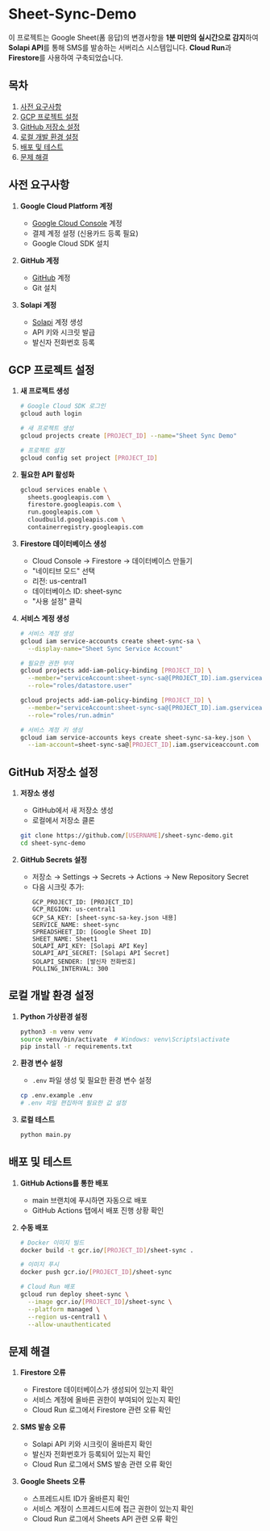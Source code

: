 # Sheet-Sync-Demo

이 프로젝트는 Google Sheet(폼 응답)의 변경사항을 **1분 미만의 실시간으로 감지**하여 **Solapi API**를 통해 SMS를 발송하는 서버리스 시스템입니다. **Cloud Run**과 **Firestore**를 사용하여 구축되었습니다.

## 목차
1. [사전 요구사항](#사전-요구사항)
2. [GCP 프로젝트 설정](#gcp-프로젝트-설정)
3. [GitHub 저장소 설정](#github-저장소-설정)
4. [로컬 개발 환경 설정](#로컬-개발-환경-설정)
5. [배포 및 테스트](#배포-및-테스트)
6. [문제 해결](#문제-해결)

## 사전 요구사항

1. **Google Cloud Platform 계정**
   - [Google Cloud Console](https://console.cloud.google.com) 계정
   - 결제 계정 설정 (신용카드 등록 필요)
   - Google Cloud SDK 설치

2. **GitHub 계정**
   - [GitHub](https://github.com) 계정
   - Git 설치

3. **Solapi 계정**
   - [Solapi](https://solapi.com) 계정 생성
   - API 키와 시크릿 발급
   - 발신자 전화번호 등록

## GCP 프로젝트 설정

1. **새 프로젝트 생성**
   ```bash
   # Google Cloud SDK 로그인
   gcloud auth login
   
   # 새 프로젝트 생성
   gcloud projects create [PROJECT_ID] --name="Sheet Sync Demo"
   
   # 프로젝트 설정
   gcloud config set project [PROJECT_ID]
   ```

2. **필요한 API 활성화**
   ```bash
   gcloud services enable \
     sheets.googleapis.com \
     firestore.googleapis.com \
     run.googleapis.com \
     cloudbuild.googleapis.com \
     containerregistry.googleapis.com
   ```

3. **Firestore 데이터베이스 생성**
   - Cloud Console → Firestore → 데이터베이스 만들기
   - "네이티브 모드" 선택
   - 리전: us-central1
   - 데이터베이스 ID: sheet-sync
   - "사용 설정" 클릭

4. **서비스 계정 생성**
   ```bash
   # 서비스 계정 생성
   gcloud iam service-accounts create sheet-sync-sa \
     --display-name="Sheet Sync Service Account"
   
   # 필요한 권한 부여
   gcloud projects add-iam-policy-binding [PROJECT_ID] \
     --member="serviceAccount:sheet-sync-sa@[PROJECT_ID].iam.gserviceaccount.com" \
     --role="roles/datastore.user"
   
   gcloud projects add-iam-policy-binding [PROJECT_ID] \
     --member="serviceAccount:sheet-sync-sa@[PROJECT_ID].iam.gserviceaccount.com" \
     --role="roles/run.admin"
   
   # 서비스 계정 키 생성
   gcloud iam service-accounts keys create sheet-sync-sa-key.json \
     --iam-account=sheet-sync-sa@[PROJECT_ID].iam.gserviceaccount.com
   ```

## GitHub 저장소 설정

1. **저장소 생성**
   - GitHub에서 새 저장소 생성
   - 로컬에서 저장소 클론
   ```bash
   git clone https://github.com/[USERNAME]/sheet-sync-demo.git
   cd sheet-sync-demo
   ```

2. **GitHub Secrets 설정**
   - 저장소 → Settings → Secrets → Actions → New Repository Secret
   - 다음 시크릿 추가:
     ```
     GCP_PROJECT_ID: [PROJECT_ID]
     GCP_REGION: us-central1
     GCP_SA_KEY: [sheet-sync-sa-key.json 내용]
     SERVICE_NAME: sheet-sync
     SPREADSHEET_ID: [Google Sheet ID]
     SHEET_NAME: Sheet1
     SOLAPI_API_KEY: [Solapi API Key]
     SOLAPI_API_SECRET: [Solapi API Secret]
     SOLAPI_SENDER: [발신자 전화번호]
     POLLING_INTERVAL: 300
     ```

## 로컬 개발 환경 설정

1. **Python 가상환경 설정**
   ```bash
   python3 -m venv venv
   source venv/bin/activate  # Windows: venv\Scripts\activate
   pip install -r requirements.txt
   ```

2. **환경 변수 설정**
   - `.env` 파일 생성 및 필요한 환경 변수 설정
   ```bash
   cp .env.example .env
   # .env 파일 편집하여 필요한 값 설정
   ```

3. **로컬 테스트**
   ```bash
   python main.py
   ```

## 배포 및 테스트

1. **GitHub Actions를 통한 배포**
   - main 브랜치에 푸시하면 자동으로 배포
   - GitHub Actions 탭에서 배포 진행 상황 확인

2. **수동 배포**
   ```bash
   # Docker 이미지 빌드
   docker build -t gcr.io/[PROJECT_ID]/sheet-sync .
   
   # 이미지 푸시
   docker push gcr.io/[PROJECT_ID]/sheet-sync
   
   # Cloud Run 배포
   gcloud run deploy sheet-sync \
     --image gcr.io/[PROJECT_ID]/sheet-sync \
     --platform managed \
     --region us-central1 \
     --allow-unauthenticated
   ```

## 문제 해결

1. **Firestore 오류**
   - Firestore 데이터베이스가 생성되어 있는지 확인
   - 서비스 계정에 올바른 권한이 부여되어 있는지 확인
   - Cloud Run 로그에서 Firestore 관련 오류 확인

2. **SMS 발송 오류**
   - Solapi API 키와 시크릿이 올바른지 확인
   - 발신자 전화번호가 등록되어 있는지 확인
   - Cloud Run 로그에서 SMS 발송 관련 오류 확인

3. **Google Sheets 오류**
   - 스프레드시트 ID가 올바른지 확인
   - 서비스 계정이 스프레드시트에 접근 권한이 있는지 확인
   - Cloud Run 로그에서 Sheets API 관련 오류 확인 